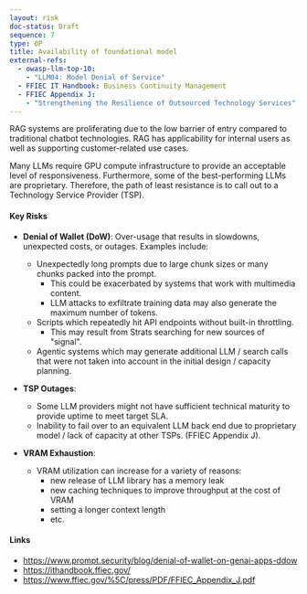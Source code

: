```yaml
---
layout: risk
doc-status: Draft
sequence: 7
type: OP
title: Availability of foundational model
external-refs:
  - owasp-llm-top-10:
    - "LLM04: Model Denial of Service"
  - FFIEC IT Handbook: Business Continuity Management 
  - FFIEC Appendix J:
    - "Strengthening the Resilience of Outsourced Technology Services"
---
```


RAG systems are proliferating due to the low barrier of entry compared
to traditional chatbot technologies. RAG has applicability for
internal users as well as supporting customer-related use cases.

Many LLMs require GPU compute infrastructure to provide an acceptable
level of responsiveness. Furthermore, some of the best-performing LLMs
are proprietary. Therefore, the path of least resistance is to call
out to a Technology Service Provider (TSP).

#### Key Risks

- **Denial of Wallet (DoW)**: Over-usage that results in slowdowns,
  unexpected costs, or outages. Examples include:
    - Unexpectedly long prompts due to large chunk sizes or many
      chunks packed into the prompt.
        - This could be exacerbated by systems that work with
          multimedia content.
        - LLM attacks to exfiltrate training data may also generate
          the maximum number of tokens.
    - Scripts which repeatedly hit API endpoints without built-in
      throttling.
        - This may result from Strats searching for new sources of "signal".
    - Agentic systems which may generate additional LLM / search calls
      that were not taken into account in the initial design /
      capacity planning.

- **TSP Outages**:
    - Some LLM providers might not have sufficient technical maturity
      to provide uptime to meet target SLA.
    - Inability to fail over to an equivalent LLM back end due to
      proprietary model / lack of capacity at other TSPs. (FFIEC
      Appendix J).

- **VRAM Exhaustion**:
    - VRAM utilization can increase for a variety of reasons:
        - new release of LLM library has a memory leak
        - new caching techniques to improve throughput at the cost of
          VRAM
        - setting a longer context length
        - etc.

#### Links

- https://www.prompt.security/blog/denial-of-wallet-on-genai-apps-ddow
- https://ithandbook.ffiec.gov/
- https://www.ffiec.gov/%5C/press/PDF/FFIEC_Appendix_J.pdf

